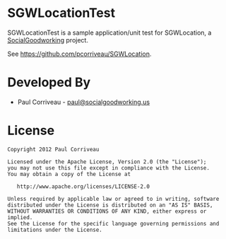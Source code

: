 SGWLocationTest
=============

SGWLocationTest is a sample application/unit test for SGWLocation, a [SocialGoodworking][1] project.

See https://github.com/pcorriveau/SGWLocation.

Developed By
============

* Paul Corriveau - <paul@socialgoodworking.us>

License
=======

    Copyright 2012 Paul Corriveau

    Licensed under the Apache License, Version 2.0 (the "License");
    you may not use this file except in compliance with the License.
    You may obtain a copy of the License at

       http://www.apache.org/licenses/LICENSE-2.0

    Unless required by applicable law or agreed to in writing, software
    distributed under the License is distributed on an "AS IS" BASIS,
    WITHOUT WARRANTIES OR CONDITIONS OF ANY KIND, either express or implied.
    See the License for the specific language governing permissions and
    limitations under the License.





 [1]: http://socialgoodworking.us
